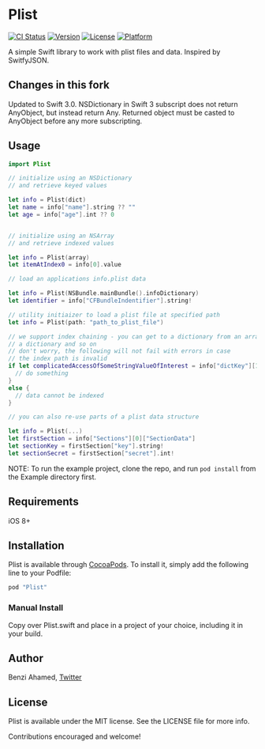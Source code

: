 # Plist

[![CI Status](http://img.shields.io/travis/BenziAhamed/Plist.svg?style=flat)](https://travis-ci.org/BenziAhamed/Plist)
[![Version](https://img.shields.io/cocoapods/v/Plist.svg?style=flat)](http://cocoapods.org/pods/Plist)
[![License](https://img.shields.io/cocoapods/l/Plist.svg?style=flat)](http://cocoapods.org/pods/Plist)
[![Platform](https://img.shields.io/cocoapods/p/Plist.svg?style=flat)](http://cocoapods.org/pods/Plist)

A simple Swift library to work with plist files and data. Inspired by SwitfyJSON. 

## Changes in this fork

Updated to Swift 3.0. NSDictionary in Swift 3 subscript does not return AnyObject, but instead return Any. Returned object must be casted to AnyObject before any more subscripting.

## Usage

```swift
import Plist

// initialize using an NSDictionary
// and retrieve keyed values

let info = Plist(dict)
let name = info["name"].string ?? ""
let age = info["age"].int ?? 0


// initialize using an NSArray
// and retrieve indexed values

let info = Plist(array)
let itemAtIndex0 = info[0].value

// load an applications info.plist data

let info = Plist(NSBundle.mainBundle().infoDictionary)
let identifier = info["CFBundleIndentifier"].string!

// utility initiaizer to load a plist file at specified path
let info = Plist(path: "path_to_plist_file")

// we support index chaining - you can get to a dictionary from an array via
// a dictionary and so on
// don't worry, the following will not fail with errors in case
// the index path is invalid
if let complicatedAccessOfSomeStringValueOfInterest = info["dictKey"][10]["anotherKey"].string {
  // do something
}
else {
  // data cannot be indexed
}

// you can also re-use parts of a plist data structure

let info = Plist(...)
let firstSection = info["Sections"][0]["SectionData"]
let sectionKey = firstSection["key"].string!
let sectionSecret = firstSection["secret"].int!


```

NOTE: To run the example project, clone the repo, and run `pod install` from the Example directory first.

## Requirements

iOS 8+

## Installation

Plist is available through [CocoaPods](http://cocoapods.org). To install
it, simply add the following line to your Podfile:

```ruby
pod "Plist"
```

### Manual Install

Copy over Plist.swift and place in a project of your choice, including it in your build.

## Author

Benzi Ahamed, [Twitter](https://twitter.com/BenziAhamed)

## License

Plist is available under the MIT license. See the LICENSE file for more info.

Contributions encouraged and welcome!
